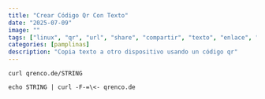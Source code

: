 ```yaml
---
title: "Crear Código Qr Con Texto"
date: "2025-07-09"
image: ""
tags: ["linux", "qr", "url", "share", "compartir", "texto", "enlace", "oneline"]
categories: [pamplinas]
description: "Copia texto a otro dispositivo usando un código qr"
---
```


`curl qrenco.de/STRING`

`echo STRING | curl -F-=\<- qrenco.de`
